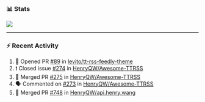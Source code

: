 ### :bar_chart: Stats

<a href="#">
  <img align="center" src="https://github-readme-stats.vercel.app/api?username=henryqw&count_private=true&show_icons=true" />
</a>
<!-- <a href="#">
  <img align="center" src="https://github-readme-stats-git-master.henryqw.vercel.app/api/top-langs/?username=HenryQW&layout=compact" />
</a> -->

---

### :zap: Recent Activity

<!--START_SECTION:activity-->

1. 💪 Opened PR [#89](https://github.com/levito/tt-rss-feedly-theme/pull/89) in [levito/tt-rss-feedly-theme](https://github.com/levito/tt-rss-feedly-theme)
2. ❗️ Closed issue [#274](https://github.com/HenryQW/Awesome-TTRSS/issues/274) in [HenryQW/Awesome-TTRSS](https://github.com/HenryQW/Awesome-TTRSS)
3. 🎉 Merged PR [#275](https://github.com/HenryQW/Awesome-TTRSS/pull/275) in [HenryQW/Awesome-TTRSS](https://github.com/HenryQW/Awesome-TTRSS)
4. 🗣 Commented on [#273](https://github.com/HenryQW/Awesome-TTRSS/issues/273) in [HenryQW/Awesome-TTRSS](https://github.com/HenryQW/Awesome-TTRSS)
5. 🎉 Merged PR [#748](https://github.com/HenryQW/api.henry.wang/pull/748) in [HenryQW/api.henry.wang](https://github.com/HenryQW/api.henry.wang)
<!--END_SECTION:activity-->
